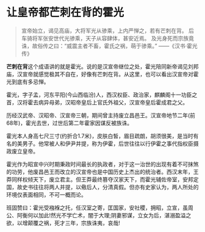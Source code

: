 # 让皇帝都芒刺在背的霍光
> 宣帝始立，谒见高庙，大将军光从骖乘，上内严惮之，若有芒刺在背。
> 后车骑将军张安世代光骖乘，天子从容肆体，甚安近焉。
> 及光身死而宗族竟诛，故俗传之曰：“威震主者不畜，霍氏之祸，萌于骖乘。” ——《汉书·霍光传》

**芒刺在背**这个成语讲的就是霍光。说的是汉宣帝继位之处，霍光陪同新帝谒见刘邦庙，汉宣帝就感觉极其不自在，好像有芒刺在背。从这里，也可以看出汉宣帝对霍光到底有多忌惮。

霍光，字子孟，河东平阳(今山西临汾)人，西汉权臣、政治家，麒麟阁十一功臣之首，汉将霍去病异母弟，汉昭帝皇后上官氏外祖父，汉宣帝皇后霍成君之父。

历经汉武帝、汉昭帝、汉宣帝三朝，期间曾主持废立昌邑王。汉宣帝地节二年(前68年)，霍光去世，过世后第二年霍家因谋反被族诛。

霍光本人身高七尺三寸(约折合1.7米)，皮肤白皙，眉目疏朗，胡须很美，是当时有名的美男子。他常被人和伊尹并提，称为伊霍，后世往往以行伊霍之事代指权臣摄政废立皇帝。

霍光作为昭宣中兴时期秉政时间最长的执政者，对于这一治世的出现有着不可抹煞的功劳，他废昌邑王而改立的汉宣帝也是中国历史上杰出的统治者。西汉末年，王莽同样权倾天下，废立君主。但王莽最终篡夺汉家天下，而霍光辅佐帝室，安邦定国，故史书往往将两人并提，以儆后人，分清真假。但亦有史家认为，两人所处的环境仅表面相同，不可一概而论。

班固赞曰：霍光受襁褓之托，任汉室之寄，匡国家，安社稷，拥昭，立宣，虽周公、阿衡何以加此!然光不学亡术，闇于大理;阴妻邪谋，立女为后，湛溺盈溢之欲，以增颠覆之祸，死才三年，宗族诛夷，哀哉!

